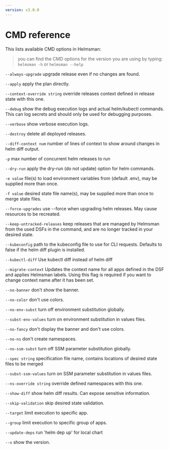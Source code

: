 ```yaml
---
version: v3.0.0
---
```


# CMD reference

This lists available CMD options in Helmsman:

> you can find the CMD options for the version you are using by typing: `helmsman -h` or `helmsman --help`

  `--always-upgrade`
        upgrade release even if no changes are found.

  `--apply`
        apply the plan directly.

  `--context-override string`
        override releases context defined in release state with this one.

  `--debug`
        show the debug execution logs and actual helm/kubectl commands. This can log secrets and should only be used for debugging purposes.

  `--verbose`
        show verbose execution logs.

  `--destroy`
        delete all deployed releases.

  `--diff-context num`
        number of lines of context to show around changes in helm diff output.

  `-p`
        max number of concurrent helm releases to run

  `--dry-run`
        apply the dry-run (do not update) option for helm commands.

  `-e value`
        file(s) to load environment variables from (default .env), may be supplied more than once.

  `-f value`
        desired state file name(s), may be supplied more than once to merge state files.

  `--force-upgrades`
        use --force when upgrading helm releases. May cause resources to be recreated.

  `--keep-untracked-releases`
        keep releases that are managed by Helmsman from the used DSFs in the command, and are no longer tracked in your desired state.

  `--kubeconfig`
        path to the kubeconfig file to use for CLI requests. Defaults to false if the helm diff plugin is installed.

   `--kubectl-diff`
        Use kubectl diff instead of helm diff

  `--migrate-context`
        Updates the context name for all apps defined in the DSF and applies Helmsman labels. Using this flag is required if you want to change context name after it has been set.

  `--no-banner`
        don't show the banner.

  `--no-color`
        don't use colors.

  `--no-env-subst`
        turn off environment substitution globally.

  `--subst-env-values`
        turn on environment substitution in values files.

  `--no-fancy`
        don't display the banner and don't use colors.

  `--no-ns`
        don't create namespaces.

  `--no-ssm-subst`
        turn off SSM parameter substitution globally.

  `--spec string`
        specification file name, contains locations of desired state files to be merged

  `--subst-ssm-values`
        turn on SSM parameter substitution in values files.

  `--ns-override string`
        override defined namespaces with this one.

  `--show-diff`
        show helm diff results. Can expose sensitive information.

  `--skip-validation`
        skip desired state validation.

  `--target`
        limit execution to specific app.

  `--group`
        limit execution to specific group of apps.

  `--update-deps`
        run 'helm dep up' for local chart

  `--v`    show the version.
